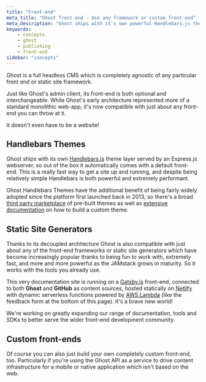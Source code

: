 ```yaml
---
title: "Front-end"
meta_title: "Ghost front-end - Use any framework or custom front-end"
meta_description: "Ghost ships with it's own powerful Handlebars.js theme layer – or you can use a static site generator or custom front-end via the Ghost API. Read more!"
keywords:
    - concepts
    - ghost
    - publishing
    - front-end
sidebar: "concepts"
---
```


Ghost is a full headless CMS which is completely agnostic of any particular front end or static site framework.

Just like Ghost's admin client, its front-end is both optional and interchangeable. While Ghost's early architecture represented more of a standard monolithic web-app, it's now compatible with just about any front-end you can throw at it.

It doesn't even have to be a website!


## Handlebars Themes

Ghost ships with its own [Handlebars.js](/api/handlebars-themes/) theme layer served by an Express.js webserver, so out of the box it automatically comes with a default front-end. This is a really fast way to get a site up and running, and despite being relatively simple Handlebars is both powerful and extremely performant.

Ghost Handlebars Themes have the additional benefit of being fairly widely adopted since the platform first launched back in 2013, so there's a broad [third party marketplace](https://ghost.org/marketplace) of pre-built themes as well as [extensive documentation](/api/handlebars-themes/) on how to build a custom theme.


## Static Site Generators

Thanks to its decoupled architecture Ghost is also compatible with just about any of the front-end frameworks or static site generators which have become increasingly popular thanks to being fun to work with, extremely fast, and more and more powerful as the JAMstack grows in maturity. So it works with the tools you already use.

This very documentation site is running on a [Gatsby.js](/api/gatsby/) front-end, connected to both **Ghost** and **GitHub** as content sources, hosted statically on [Netlify](https://netlify.com) with dynamic serverless functions powered by [AWS Lambda](https://aws.amazon.com/lambda/) (like the feedback form at the bottom of this page). It's a brave new world!

We're working on greatly expanding our range of documentation, tools and SDKs to better serve the wider front-end development community.


## Custom front-ends

Of course you can also just build your own completely custom front-end, too. Particularly if you're using the Ghost API as a service to drive content infrastructure for a mobile or native application which isn't based on the web.
